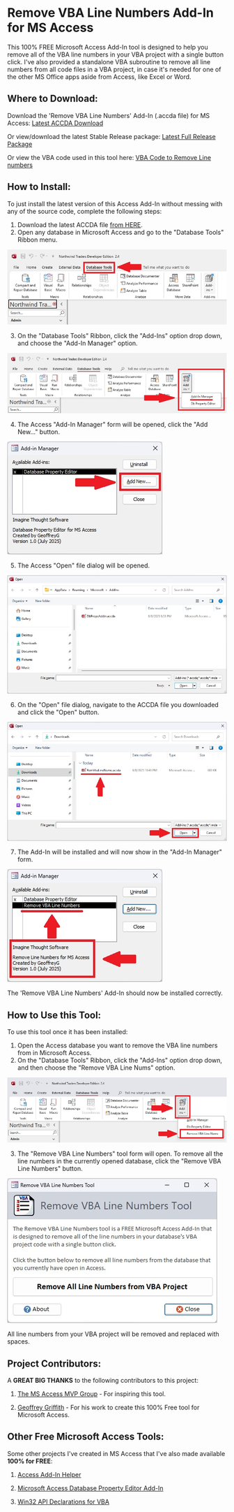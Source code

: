 # Remove VBA Line Numbers Add-In for MS Access
This 100% FREE Microsoft Access Add-In tool is designed to help you remove all of the VBA line numbers in your VBA project with a single button click.  I've also provided a standalone VBA subroutine to remove all line numbers from all code files in a VBA project, in case it's needed for one of the other MS Office apps aside from Access, like Excel or Word.  


 
## Where to Download:
Download the 'Remove VBA Line Numbers' Add-In (.accda file) for MS Access: [Latest ACCDA Download](https://github.com/Access-Abraxas/Remove-VBA-Line-Numbers-Addin/raw/refs/heads/main/RemVbaLineNums.accda)

Or view/download the latest Stable Release package: [Latest Full Release Package](https://github.com/Access-Abraxas/Remove-VBA-Line-Numbers-Addin/releases)

Or view the VBA code used in this tool here: [VBA Code to Remove Line numbers](https://github.com/Access-Abraxas/Remove-VBA-Line-Numbers-Addin/blob/main/RemoveVbaLineNumbers.vba)



## How to Install:
To just install the latest version of this Access Add-In without messing with any of the source code, complete the following steps:

1. Download the latest ACCDA file [from HERE](https://github.com/Access-Abraxas/Remove-VBA-Line-Numbers-Addin/raw/refs/heads/main/RemVbaLineNums.accda).
2. Open any database in Microsoft Access and go to the "Database Tools" Ribbon menu. 

![Screenshot of the Microsoft Access Database Tools Ribbon Menu](https://github.com/Access-Abraxas/Remove-VBA-Line-Numbers-Addin/blob/main/Screenshots/Microsoft_Access_Database_Tools_Ribbon_menu.jpg)

3. On the "Database Tools" Ribbon, click the "Add-Ins" option drop down, and choose the "Add-In Manager" option.  

![Microsoft Access Add-Ins Manager Menu](https://github.com/Access-Abraxas/Remove-VBA-Line-Numbers-Addin/blob/main/Screenshots/Microsoft_Access_Add-Ins_menu.jpg)

4. The Access "Add-In Manager" form will be opened, click the "Add New..." button.

![Microsoft Access Add-In Manager Add New Button](https://github.com/Access-Abraxas/Remove-VBA-Line-Numbers-Addin/blob/main/Screenshots/Microsoft_Access_Add-In_Manager_form.jpg)

5. The Access "Open" file dialog will be opened. 

![Microsoft Access Open Add-In ACCDA file dialog](https://github.com/Access-Abraxas/Remove-VBA-Line-Numbers-Addin/blob/main/Screenshots/Microsoft_Access_Open_Add-In_ACCDA_file.jpg)

6. On the "Open" file dialog, navigate to the ACCDA file you downloaded and click the "Open" button.  

![Open RemVbaLineNums.accda Add-In File in Microsoft Access](https://github.com/Access-Abraxas/Remove-VBA-Line-Numbers-Addin/blob/main/Screenshots/Microsoft_Access_Open_RemVbaLineNums_accda_file.jpg)

7. The Add-In will be installed and will now show in the "Add-In Manager" form.

![Microsoft Access Add-In Manager with new Add-In](https://github.com/Access-Abraxas/Remove-VBA-Line-Numbers-Addin/blob/main/Screenshots/Microsoft_Access_Add-In_Manager_with_New_Add-In.jpg)

The 'Remove VBA Line Numbers' Add-In should now be installed correctly.



## How to Use this Tool:
To use this tool once it has been installed:

1. Open the Access database you want to remove the VBA line numbers from in Microsoft Access.
2. On the "Database Tools" Ribbon, click the "Add-Ins" option drop down, and then choose the "Remove VBA Line Nums" option.  

![Remove VBA Line Nums on Microsoft Access Add-Ins menu](https://github.com/Access-Abraxas/Remove-VBA-Line-Numbers-Addin/blob/main/Screenshots/Microsoft_Access_Add-Ins_Remove_VBA_Line_Nums_menu.jpg)

3. The "Remove VBA Line Numbers" tool form will open. To remove all the line numbers in the currently opened database, click the "Remove VBA Line Numbers" button.  

![Remove VBA Line Numbers Add-In for Microsoft Access](https://github.com/Access-Abraxas/Remove-VBA-Line-Numbers-Addin/blob/main/Screenshots/Remove_VBA_Line_Numbers_Add-In_for_MS_Access.jpg)

All line numbers from your VBA project will be removed and replaced with spaces.



## Project Contributors:
A **GREAT BIG THANKS** to the following contributors to this project:

1. [The MS Access MVP Group]() - For inspiring this tool.

2. [Geoffrey Griffith](https://geoffreygriffith.com) - For his work to create this 100% Free tool for Microsoft Access.



## Other Free Microsoft Access Tools:
Some other projects I've created in MS Access that I've also made available __100% for FREE__:

1. [Access Add-In Helper](https://github.com/Access-Abraxas/Access-Add-In-Helper)

2. [Microsoft Access Database Property Editor Add-In](https://github.com/Access-Abraxas/Access-Database-Property-Editor-Addin)

3. [Win32 API Declarations for VBA](https://github.com/Access-Abraxas/Win32-API-Declarations-for-VBA) 


